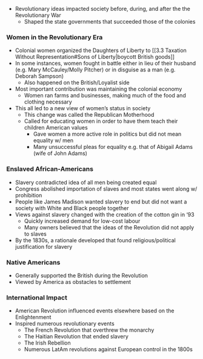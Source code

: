 - Revolutionary ideas impacted society before, during, and after the the Revolutionary War
    - Shaped the state governments that succeeded those of the colonies

### Women in the Revolutionary Era

- Colonial women organized the Daughters of Liberty to [[3.3 Taxation Without Representation#Sons of Liberty|boycott British goods]]
- In some instances, women fought in battle either in lieu of their husband (e.g. Mary McCauley/Molly Pitcher) or in disguise as a man (e.g. Deborah Sampson)
    - Also happened on the British/Loyalist side
- Most important contribution was maintaining the colonial economy
    - Women ran farms and businesses, making much of the food and clothing necessary
- This all led to a new view of women’s status in society
    - This change was called the Republican Motherhood
    - Called for educating women in order to have them teach their children American values
        - Gave women a more active role in politics but did not mean equality w/ men
        - Many unsuccessful pleas for equality e.g. that of Abigail Adams (wife of John Adams)

### Enslaved African-Americans

- Slavery contradicted idea of all men being created equal
- Congress abolished importation of slaves and most states went along w/ prohibition
- People like James Madison wanted slavery to end but did not want a society with White and Black people together
- Views against slavery changed with the creation of the cotton gin in ‘93
    - Quickly increased demand for low-cost labour
    - Many owners believed that the ideas of the Revolution did not apply to slaves
- By the 1830s, a rationale developed that found religious/political justification for slavery

### Native Americans

- Generally supported the British during the Revolution
- Viewed by America as obstacles to settlement

### International Impact

- American Revolution influenced events elsewhere based on the Enlightenment
- Inspired numerous revolutionary events
    - The French Revolution that overthrew the monarchy
    - The Haitian Revolution that ended slavery
    - The Irish Rebellion
    - Numerous LatAm revolutions against European control in the 1800s